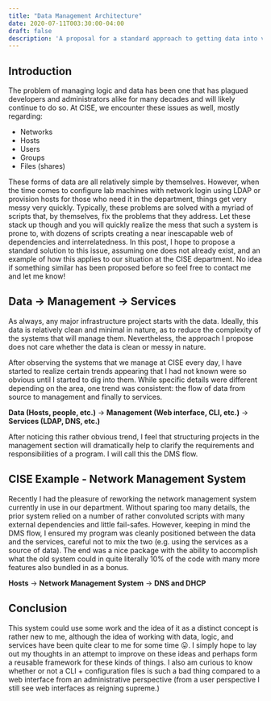 ```yaml
---
title: "Data Management Architecture"
date: 2020-07-11T003:30:00-04:00
draft: false
description: 'A proposal for a standard approach to getting data into various services...'
---
```


## Introduction

The problem of managing logic and data has been one that has plagued developers and administrators alike
for many decades and will likely continue to do so. At CISE, we encounter these issues as well, mostly regarding:

- Networks
- Hosts
- Users
- Groups
- Files (shares)

These forms of data are all relatively simple by themselves. However, when the time comes to configure lab machines with
network login using LDAP or provision hosts for those who need it in the department, things get very messy very quickly.
Typically, these problems are solved with a myriad of scripts that, by themselves, fix the problems that they address. Let these
stack up though and you will quickly realize the mess that such a system is prone to, with dozens of scripts creating a near
inescapable web of dependencies and interrelatedness. In this post, I hope to propose a standard solution to this issue, assuming one
does not already exist, and an example of how this applies to our situation at the CISE department. No idea if something similar has been proposed before so feel free to contact me and let me know!

## Data -> Management -> Services

As always, any major infrastructure project starts with the data. Ideally, this data is relatively clean and minimal in nature, as to
reduce the complexity of the systems that will manage them. Nevertheless, the approach I propose does not care whether the data is clean
or messy in nature.

After observing the systems that we manage at CISE every day, I have started to realize certain trends appearing that I had not known
were so obvious until I started to dig into them. While specific details were different depending on the area, one trend was consistent:
the flow of data from source to management and finally to services.

**Data (Hosts, people, etc.)**  ->  **Management (Web interface, CLI, etc.)**  ->  **Services (LDAP, DNS, etc.)**

After noticing this rather obvious trend, I feel that structuring projects in the management section will dramatically help
to clarify the requirements and responsibilities of a program. I will call this the DMS flow.

## CISE Example - Network Management System

Recently I had the pleasure of reworking the network management system currently in use in our department. Without sparing too
many details, the prior system relied on a number of rather convoluted scripts with many external dependencies and little fail-safes.
However, keeping in mind the DMS flow, I ensured my program was cleanly positioned between the data and the services, careful not to
mix the two (e.g. using the services as a source of data). The end was a nice package with the ability to accomplish what the old
system could in quite literally 10% of the code with many more features also bundled in as a bonus.

**Hosts**  ->  **Network Management System**  ->  **DNS and DHCP**

## Conclusion

This system could use some work and the idea of it as a distinct concept is rather new to me, although the idea of working with data, 
logic, and services have been quite clear to me for some time 😛. I simply hope to lay out my thoughts in an attempt to improve on
these ideas and perhaps form a reusable framework for these kinds of things. I also am curious to know whether or not a CLI + 
configuration files is such a bad thing compared to a web interface from an administrative perspective (from a user perspective I still 
see web interfaces as reigning supreme.)
